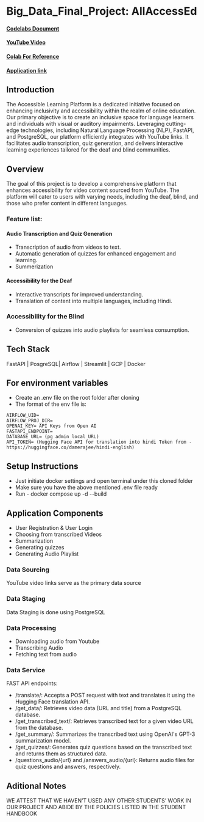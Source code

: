 # Big_Data_Final_Project: AllAccessEd

#### [Codelabs Document](https://codelabs-preview.appspot.com/?file_id=1FdCYFk82QYMPheCuaJK0NwihoGXUnLx4QDOUzCcPWcM#0)
#### [YouTube Video](https://youtu.be/34sq0Lbhi_g)
#### [Colab For Reference](https://colab.research.google.com/drive/1JvWat8ZmTLOXYZqrjZodKTydEN2x0vGg?usp=sharing)

#### [Application link](http://34.148.64.24:8501/)

## Introduction

The Accessible Learning Platform is a dedicated initiative focused on enhancing inclusivity and accessibility within the realm of online education. Our primary objective is to create an inclusive space for language learners and individuals with visual or auditory impairments. Leveraging cutting-edge technologies, including Natural Language Processing (NLP), FastAPI, and PostgreSQL, our platform efficiently integrates with YouTube links. It facilitates audio transcription, quiz generation, and delivers interactive learning experiences tailored for the deaf and blind communities.

## Overview

The goal of this project is to develop a comprehensive platform that enhances accessibility for video content sourced from YouTube. The platform will cater to users with varying needs, including the deaf, blind, and those who prefer content in different languages.

### Feature list:
#### Audio Transcription and Quiz Generation
* Transcription of audio from videos to text.
* Automatic generation of quizzes for enhanced engagement and learning.
* Summerization

#### Accessibility for the Deaf
* Interactive transcripts for improved understanding.
* Translation of content into multiple languages, including Hindi.

### Accessibility for the Blind
* Conversion of quizzes into audio playlists for seamless consumption.

## Tech Stack

FastAPI | PosgreSQL| Airflow | Streamlit | GCP | Docker

## For environment variables

* Create an .env file on the root folder after cloning
* The format of the env file is:
```
AIRFLOW_UID=
AIRFLOW_PROJ_DIR=
OPENAI_KEY= API Keys from Open AI
FASTAPI_ENDPOINT= 
DATABASE_URL= (pg admin local URL)
API_TOKEN= (Hugging Face API for translation into hindi Token from - https://huggingface.co/damerajee/hindi-english)
```

## Setup Instructions

* Just initiate docker settings and open terminal under this cloned folder
* Make sure you have the above mentioned .env file ready
* Run - docker compose up -d --build

## Application Components

* User Registration & User Login 
* Choosing from transcribed Videos
* Summarization
* Generating quizzes
* Generating Audio Playlist


### Data Sourcing
YouTube video links serve as the primary data source
### Data Staging
Data Staging is done using PostgreSQL
### Data Processing
* Downloading audio from Youtube
* Transcribing Audio
* Fetching text from audio
### Data Service
FAST API endpoints:
* /translate/: Accepts a POST request with text and translates it using the Hugging Face translation API.
* /get_data/: Retrieves video data (URL and title) from a PostgreSQL database.
* /get_transcribed_text/: Retrieves transcribed text for a given video URL from the database.
* /get_summary/: Summarizes the transcribed text using OpenAI's GPT-3 summarization model.
* /get_quizzes/: Generates quiz questions based on the transcribed text and returns them as structured data.
* /questions_audio/{url} and /answers_audio/{url}: Returns audio files for quiz questions and answers, respectively.
## Aditional Notes

WE ATTEST THAT WE HAVEN’T USED ANY OTHER STUDENTS’ WORK IN OUR PROJECT AND ABIDE BY THE POLICIES LISTED IN THE STUDENT HANDBOOK


